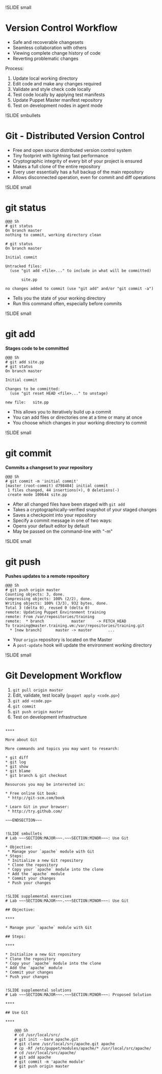 !SLIDE small
# Version Control Workflow

* Safe and recoverable changesets
* Seamless collaboration with others
* Viewing complete change history of code
* Reverting problematic changes

Process:

1. Update local working directory
2. Edit code and make any changes required
3. Validate and style check code locally
4. Test code locally by applying test manifests
5. Update Puppet Master manifest repository
6. Test on development nodes in agent mode


!SLIDE smbullets
# Git - Distributed Version Control

* Free and open source distributed version control system
* Tiny footprint with lightning fast performance
* Cryptographic integrity of every bit of your project is ensured
* Makes a full clone of the entire repository
* Every user essentially has a full backup of the main repository
* Allows disconnected operation, even for commit and diff operations


!SLIDE small
# git status

    @@@ Sh
    # git status
    On branch master
    nothing to commit, working directory clean

    # git status
    On branch master
    
    Initial commit

    Untracked files:
      (use "git add <file>..." to include in what will be committed)

           site.pp

    no changes added to commit (use "git add" and/or "git commit -a")

* Tells you the state of your working directory
* Run this command often, especially before commits


!SLIDE small
# git add

**Stages code to be committed**

    @@@ Sh
    # git add site.pp
    # git status
    On branch master

    Initial commit

    Changes to be committed:
      (use "git reset HEAD <file>..." to unstage)

	new file:   site.pp

* This allows you to iteratively build up a commit
* You can add files or directories one at a time or many at once
* You choose which changes in your working directory to commit


!SLIDE small
# git commit

**Commits a changeset to your repository**

    @@@ Sh
    # git commit -m 'initial commit'
    [master (root-commit) d798484] initial commit
     1 files changed, 44 insertions(+), 0 deletions(-)
     create mode 100644 site.pp

* After all changed files have been staged with `git add`
* Takes a cryptographically-verified snapshot of your staged changes
* Saves a checkpoint into your repository
* Specify a commit message in one of two ways:
 * Opens your default editor by default
 * May be passed on the command-line with "-m"


!SLIDE small
# git push

**Pushes updates to a remote repository**

    @@@ Sh
    # git push origin master
    Counting objects: 3, done.
    Compressing objects: 100% (2/2), done.
    Writing objects: 100% (3/3), 932 bytes, done.
    Total 3 (delta 0), reused 0 (delta 0)
    remote: Updating Puppet Environment training
    remote: From /var/repositories/training
    remote:  * branch            master     -> FETCH_HEAD
    To training@master.training.vm:/var/repositories/training.git
      * [new branch]      master -> master       ...

* Your `origin` repository is located on the Master
* A `post-update` hook will update the environment working directory


!SLIDE small
# Git Development Workflow

1. `git pull origin master`
2. Edit, validate, test locally (`puppet apply <code.pp>`)
3. `git add <code.pp>`
4. `git commit`
5. `git push origin master`
6. Test on development infrastructure

~~~SECTION:handouts~~~

****

More about Git

More commands and topics you may want to research:

* git diff
* git log
* git show
* git blame
* git branch & git checkout

Resources you may be interested in:

* Free online Git book:
 * http://git-scm.com/book

* Learn Git in your browser:
 * http://try.github.com/

~~~ENDSECTION~~~


!SLIDE smbullets
# Lab ~~~SECTION:MAJOR~~~.~~~SECTION:MINOR~~~: Use Git

* Objective:
 * Manage your `apache` module with Git
* Steps:
 * Initialize a new Git repository
 * Clone the repository
 * Copy your `apache` module into the clone
 * Add the `apache` module
 * Commit your changes
 * Push your changes


!SLIDE supplemental exercises
# Lab ~~~SECTION:MAJOR~~~.~~~SECTION:MINOR~~~: Use Git

## Objective:

****

* Manage your `apache` module with Git

## Steps:

****

* Initialize a new Git repository
* Clone the repository
* Copy your `apache` module into the clone
* Add the `apache` module
* Commit your changes
* Push your changes


!SLIDE supplemental solutions
# Lab ~~~SECTION:MAJOR~~~.~~~SECTION:MINOR~~~: Proposed Solution

****

## Use Git

****

    @@@ Sh
    # cd /usr/local/src/
    # git init --bare apache.git
    # git clone /usr/local/src/apache.git apache
    # cp -Rf /etc/puppet/modules/apache/* /usr/local/src/apache/
    # cd /usr/local/src/apache/
    # git add apache
    # git commit -m 'apache module'
    # git push origin master
